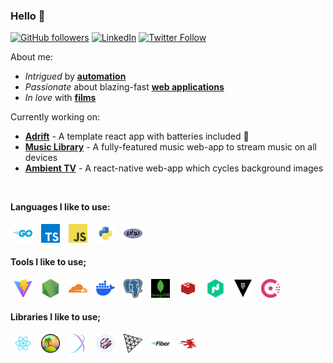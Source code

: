 ### Hello 👋

[![GitHub followers](https://img.shields.io/github/followers/hmerritt?label=hmerritt&style=social)](https://github.com/hmerritt) [![LinkedIn](https://img.shields.io/badge/LinkedIn--_.svg?style=social&logo=linkedin)](https://www.linkedin.com/in/harry-merritt/) [![Twitter Follow](https://img.shields.io/twitter/follow/hmrrtt?style=social)](https://x.com/hmrrtt)

About me:

-   _Intrigued_ by [**automation**](https://github.com/hmerritt/fspop)
-   _Passionate_ about blazing-fast [**web applications**](https://github.com/music-library/music-library)
-   _In love_ with [**films**](https://moonshot.film)

Currently working on:

-   [**Adrift**](https://github.com/hmerritt/adrift) - A template react app with batteries included 🔋
-   [**Music Library**](https://github.com/music-library/music-library) - A fully-featured music web-app to stream music on all devices
-   [**Ambient TV**](https://github.com/hmerritt/ambient-tv) - A react-native web-app which cycles background images

<br />

**Languages I like to use:**

<span>
	<a href="https://go.dev" target="_blank"><img title="Go" height="30" style="padding: 5px;" src="./assets/go.jpg" /></a>
	<a href="https://www.typescriptlang.org" target="_blank"><img title="TypeScript" height="30" style="padding: 5px;" src="./assets/typescript.jpg" /></a>
	<a href="https://developer.mozilla.org/en-US/docs/Web/JavaScript" target="_blank"><img title="JavaScript" height="30" style="padding: 5px;" src="./assets/javascript.jpg" /></a>
	<a href="https://www.python.org" target="_blank"><img title="Python" height="30" style="padding: 5px;" src="./assets/python.jpg" /></a>
	<a href="https://www.php.net" target="_blank"><img title="PHP" height="30" style="padding: 5px;" src="./assets/php.jpg" /></a>
</span>

<br />

**Tools I like to use;**

<span>
	<a href="https://vite.dev" target="_blank"><img title="Vite" height="30" style="padding: 5px;" src="./assets/vite.jpg" /></a>
	<a href="https://nodejs.org/en" target="_blank"><img title="Node.js" height="30" style="padding: 5px;" src="./assets/nodejs.jpg" /></a>
	<a href="https://www.cloudflare.com" target="_blank"><img title="Cloudflare" height="30" style="padding: 5px;" src="./assets/cloudflare.jpg" /></a>
	<a href="https://www.docker.com" target="_blank"><img title="Docker" height="30" style="padding: 5px;" src="./assets/docker.jpg" /></a>
	<a href="https://www.postgresql.org" target="_blank"><img title="PostgreSQL" height="30" style="padding: 5px;" src="./assets/postgresql.jpg" /></a>
	<a href="https://www.mongodb.com" target="_blank"><img title="Mongo DB" height="30" style="padding: 5px;" src="./assets/mongodb.jpg" /></a>
	<a href="https://redis.io" target="_blank"><img title="Redis" height="30" style="padding: 5px;" src="./assets/redis.jpg" /></a>
	<a href="https://www.nomadproject.io" target="_blank"><img title="Hashi Nomad" height="30" style="padding: 5px;" src="./assets/nomad.jpg" /></a>
	<a href="https://www.vaultproject.io" target="_blank"><img title="Hashi Vault" height="30" style="padding: 5px;" src="./assets/vault.jpg" /></a>
	<a href="https://www.consul.io" target="_blank"><img title="Hashi Consul" height="30" style="padding: 5px;" src="./assets/consul.jpg" /></a>
</span>

<br />

**Libraries I like to use;**

<span>
    <a href="https://react.dev" target="_blank"><img title="React.js" height="30" style="padding: 5px;" src="./assets/react.jpg" /></a>
    <a href="https://tanstack.com" target="_blank"><img title="Tanstack" height="30" style="padding: 5px;" src="./assets/tanstack.jpg" /></a>
    <a href="https://stylexjs.com" target="_blank"><img title="StyleX"  height="30" style="padding: 5px;" src="./assets/stylex.jpg" /></a>
    <a href="https://www.react-spring.dev" target="_blank"><img title="React Spring" height="30" style="padding: 5px;" src="./assets/reactspring.jpg" /></a>
    <a href="https://github.com/pmndrs/react-three-fiber" target="_blank"><img title="React Three Fiber" height="30" style="padding: 5px;" src="./assets/reactthreefiber.jpg" /></a>
    <a href="https://docs.gofiber.io" target="_blank"><img title="Fiber" height="30" style="padding: 5px;" src="./assets/gofiber.jpg" /></a>
	<a href="https://wails.io" target="_blank"><img title="Wails" height="30" style="padding: 5px;" src="./assets/wails.jpg" /></a>
</span>
